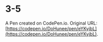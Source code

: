 # 3-5

A Pen created on CodePen.io. Original URL: [https://codepen.io/DoHunee/pen/eYKyjbL](https://codepen.io/DoHunee/pen/eYKyjbL).


